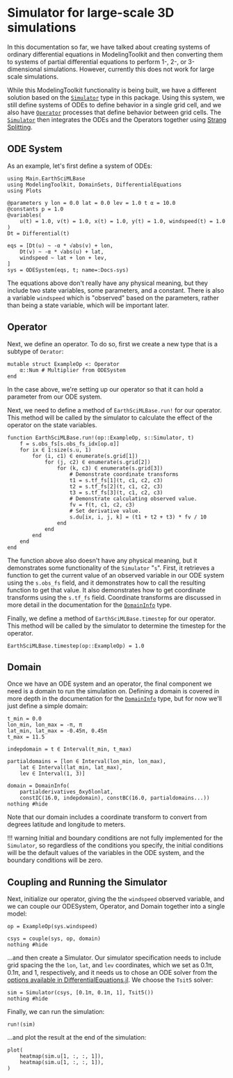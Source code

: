 # Simulator for large-scale 3D simulations

In this documentation so far, we have talked about creating systems of ordinary differential equations in ModelingToolkit and then converting them to systems of partial differential equations to perform 1-, 2-, or 3-dimensional simulations.
However, currently this does not work for large scale simulations.

While this ModelingToolkit functionality is being built, we have a different solution based on the [`Simulator`](@ref) type in this package.
Using this system, we still define systems of ODEs to define behavior in a single grid cell, and we also have [`Operator`](@ref) processes that define behavior between grid cells.
The [`Simulator`](@ref) then integrates the ODEs and the Operators together using [Strang Splitting](https://en.wikipedia.org/wiki/Strang_splitting).

## ODE System

As an example, let's first define a system of ODEs:

```@example sim
using Main.EarthSciMLBase
using ModelingToolkit, DomainSets, DifferentialEquations
using Plots

@parameters y lon = 0.0 lat = 0.0 lev = 1.0 t α = 10.0
@constants p = 1.0
@variables(
    u(t) = 1.0, v(t) = 1.0, x(t) = 1.0, y(t) = 1.0, windspeed(t) = 1.0
)
Dt = Differential(t)

eqs = [Dt(u) ~ -α * √abs(v) + lon,
    Dt(v) ~ -α * √abs(u) + lat,
    windspeed ~ lat + lon + lev,
]
sys = ODESystem(eqs, t; name=:Docs₊sys)
```

The equations above don't really have any physical meaning, but they include two state variables, some parameters, and a constant. 
There is also a variable `windspeed` which is "observed" based on the parameters, rather than being a state variable, which will be important later.

## Operator

Next, we define an operator. To do so, first we create a new type that is a subtype of `Oerator`:

```@example sim
mutable struct ExampleOp <: Operator
    α::Num # Multiplier from ODESystem
end
```
In the case above, we're setting up our operator so that it can hold a parameter from our ODE system.

Next, we need to define a method of `EarthSciMLBase.run!` for our operator. This method will be called by the simulator to calculate the effect of the operator on the state variables.

```@example sim
function EarthSciMLBase.run!(op::ExampleOp, s::Simulator, t)
    f = s.obs_fs[s.obs_fs_idx[op.α]]
    for ix ∈ 1:size(s.u, 1)
        for (i, c1) ∈ enumerate(s.grid[1])
            for (j, c2) ∈ enumerate(s.grid[2])
                for (k, c3) ∈ enumerate(s.grid[3])
                    # Demonstrate coordinate transforms
                    t1 = s.tf_fs[1](t, c1, c2, c3)
                    t2 = s.tf_fs[2](t, c1, c2, c3)
                    t3 = s.tf_fs[3](t, c1, c2, c3)
                    # Demonstrate calculating observed value.
                    fv = f(t, c1, c2, c3)
                    # Set derivative value.
                    s.du[ix, i, j, k] = (t1 + t2 + t3) * fv / 10
                end
            end
        end
    end
end
```
The function above also doesn't have any physical meaning, but it demonstrates some functionality of the `Simulator` "`s`".
First, it retrieves a function to get the current value of an observed variable in our
ODE system using the `s.obs_fs` field, and it demonstrates how to call the resulting 
function to get that value.
It also demonstrates how to get coordinate transforms using the `s.tf_fs` field.
Coordinate transforms are discussed in more detail in the documentation for the [`DomainInfo`](@ref) type.

Finally, we define a method of `EarthSciMLBase.timestep` for our operator. This method will be called by the simulator to determine the timestep for the operator.
```@example sim
EarthSciMLBase.timestep(op::ExampleOp) = 1.0
```

## Domain

Once we have an ODE system and an operator, the final component we need is a domain to run the simulation on.
Defining a domain is covered in more depth in the documentation for the [`DomainInfo`](@ref) type, but for now we'll just define a simple domain:

```@example sim
t_min = 0.0
lon_min, lon_max = -π, π
lat_min, lat_max = -0.45π, 0.45π
t_max = 11.5

indepdomain = t ∈ Interval(t_min, t_max)

partialdomains = [lon ∈ Interval(lon_min, lon_max),
    lat ∈ Interval(lat_min, lat_max),
    lev ∈ Interval(1, 3)]

domain = DomainInfo(
    partialderivatives_δxyδlonlat,
    constIC(16.0, indepdomain), constBC(16.0, partialdomains...))
nothing #hide
```

Note that our domain includes a coordinate transform to convert from degrees latitude and longitude to meters.

!!! warning
    Initial and boundary conditions are not fully implemented for the `Simulator`, so regardless
    of the conditions you specify, the initial conditions will be the default values
    of the variables in the ODE system, and the boundary conditions will be zero.

## Coupling and Running the Simulator

Next, initialize our operator, giving the the `windspeed` observed variable, and we can couple our ODESystem, Operator, and Domain together into a single model:

```@example sim
op = ExampleOp(sys.windspeed)

csys = couple(sys, op, domain)
nothing #hide
```

...and then create a Simulator. 
Our simulator specification needs to include grid spacing the the `lon`, `lat`, and `lev`
coordinates, which we set as 0.1π, 0.1π, and 1, respectively, and it needs us to 
chose an ODE solver from the [options available in DifferentialEquations.jl](https://docs.sciml.ai/DiffEqDocs/stable/solvers/ode_solve/).
We choose the `Tsit5` solver:

```@example sim
sim = Simulator(csys, [0.1π, 0.1π, 1], Tsit5())
nothing #hide
```

Finally, we can run the simulation:

```@example sim
run!(sim)
```

...and plot the result at the end of the simulation:

```@example sim
plot(
    heatmap(sim.u[1, :, :, 1]),
    heatmap(sim.u[1, :, :, 1]),
)
```